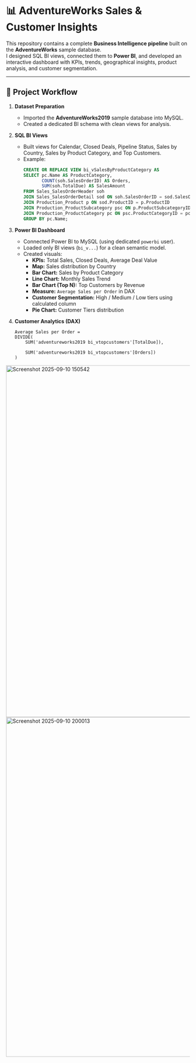 # 📊 AdventureWorks Sales & Customer Insights

This repository contains a complete **Business Intelligence pipeline** built on the **AdventureWorks** sample database.  
I designed SQL BI views, connected them to **Power BI**, and developed an interactive dashboard with KPIs, trends, geographical insights, product analysis, and customer segmentation.

---

## 🚀 Project Workflow

1. **Dataset Preparation**
   - Imported the **AdventureWorks2019** sample database into MySQL.
   - Created a dedicated BI schema with clean views for analysis.

2. **SQL BI Views**
   - Built views for Calendar, Closed Deals, Pipeline Status, Sales by Country, Sales by Product Category, and Top Customers.
   - Example:  
     ```sql
     CREATE OR REPLACE VIEW bi_vSalesByProductCategory AS
     SELECT pc.Name AS ProductCategory,
            COUNT(soh.SalesOrderID) AS Orders,
            SUM(soh.TotalDue) AS SalesAmount
     FROM Sales_SalesOrderHeader soh
     JOIN Sales_SalesOrderDetail sod ON soh.SalesOrderID = sod.SalesOrderID
     JOIN Production_Product p ON sod.ProductID = p.ProductID
     JOIN Production_ProductSubcategory psc ON p.ProductSubcategoryID = psc.ProductSubcategoryID
     JOIN Production_ProductCategory pc ON psc.ProductCategoryID = pc.ProductCategoryID
     GROUP BY pc.Name;
     ```

3. **Power BI Dashboard**
   - Connected Power BI to MySQL (using dedicated `powerbi` user).
   - Loaded only BI views (`bi_v...`) for a clean semantic model.
   - Created visuals:
     - **KPIs:** Total Sales, Closed Deals, Average Deal Value  
     - **Map:** Sales distribution by Country  
     - **Bar Chart:** Sales by Product Category  
     - **Line Chart:** Monthly Sales Trend  
     - **Bar Chart (Top N):** Top Customers by Revenue  
     - **Measure:** `Average Sales per Order` in DAX  
     - **Customer Segmentation:** High / Medium / Low tiers using calculated column  
     - **Pie Chart:** Customer Tiers distribution  

4. **Customer Analytics (DAX)**
   ```DAX
   Average Sales per Order =
   DIVIDE(
       SUM('adventureworks2019 bi_vtopcustomers'[TotalDue]),
   
       SUM('adventureworks2019 bi_vtopcustomers'[Orders])
   )
<img width="1920" height="961" alt="Screenshot 2025-09-10 150542" src="https://github.com/user-attachments/assets/ee14892d-f3cd-4378-ba8d-fa7abf332221" />

<img width="1910" height="928" alt="Screenshot 2025-09-10 200013" src="https://github.com/user-attachments/assets/6a6d9c3f-c38c-486d-8b57-c1bf32e73603" />
